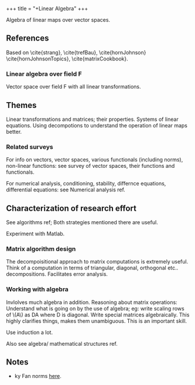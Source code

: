 +++
title = "+Linear Algebra"
+++

Algebra of linear maps over vector spaces.


## References
Based on \cite{strang}, \cite{trefBau}, \cite{hornJohnson} \cite{hornJohnsonTopics}, \cite{matrixCookbook}.

### Linear algebra over field F
Vector space over field F with all linear transformations.

## Themes
Linear transformations and matrices; their properties. Systems of linear equations. Using decompotions to understand the operation of linear maps better.

### Related surveys
For info on vectors, vector spaces, various functionals (including norms), non-linear functions: see survey of vector spaces, their functions and functionals.

For numerical analysis, conditioning, stability, differnce equations, differential equations: see Numerical analysis ref.


## Characterization of research effort
See algorithms ref; Both strategies mentioned there are useful.

Experiment with Matlab.

### Matrix algorithm design
The decompoisitional approach to matrix computations is extremely useful. Think of a computation in terms of triangular, diagonal, orthogonal etc.. decompositions. Facilitates error analysis.

### Working with algebra
Invlolves much algebra in addition. Reasoning about matrix operations: Understand what is going on by the use of algebra; eg: write scaling rows of \\(A\\) as DA where D is diagonal. Write special matrices algebraically. This highly clarifies things, makes them unambiguous. This is an important skill.

Use induction a lot.

Also see algebra/ mathematical structures ref.

## Notes
- ky Fan norms [here](exposition/kyFanNorms/kyFanNorms.pdf).